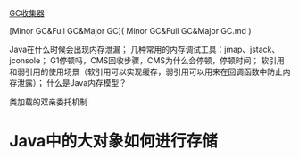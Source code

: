 [GC收集器]( GC收集器.md )

[Minor GC&Full GC&Major GC]( Minor GC&Full GC&Major GC.md  )

Java在什么时候会出现内存泄漏；
几种常用的内存调试工具：jmap、jstack、jconsole；
G1停顿吗，CMS回收步骤，CMS为什么会停顿，停顿时间；
软引用和弱引用的使用场景（软引用可以实现缓存，弱引用可以用来在回调函数中防止内存泄露）；
什么是Java内存模型？

类加载的双亲委托机制



# Java中的大对象如何进行存储

